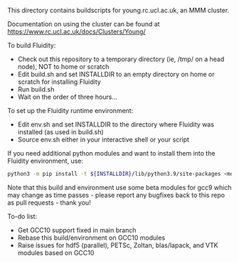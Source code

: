This directory contains buildscripts for young.rc.ucl.ac.uk, an MMM cluster.

Documentation on using the cluster can be found at https://www.rc.ucl.ac.uk/docs/Clusters/Young/

To build Fluidity:

* Check out this repository to a temporary directory (ie, /tmp/<yourusername> on a head node), NOT to home or scratch
* Edit build.sh and set INSTALLDIR to an empty directory on home or scratch for installing Fluidity
* Run build.sh
* Wait on the order of three hours...

To set up the Fluidity runtime environment:

* Edit env.sh and set INSTALLDIR to the directory where Fluidity was installed (as used in build.sh)
* Source env.sh either in your interactive shell or your script

If you need additional python modules and want to install them into the Fluidity environment, use:

```bash
python3 -m pip install -t ${INSTALLDIR}/lib/python3.9/site-packages <module>
```

Note that this build and environment use some beta modules for gcc9 which may change as time passes - please report
any bugfixes back to this repo as pull requests - thank you!

To-do list:

* Get GCC10 support fixed in main branch
* Rebase this build/environment on GCC10 modules
* Raise issues for hdf5 (parallel), PETSc, Zoltan, blas/lapack, and VTK modules based on GCC10
